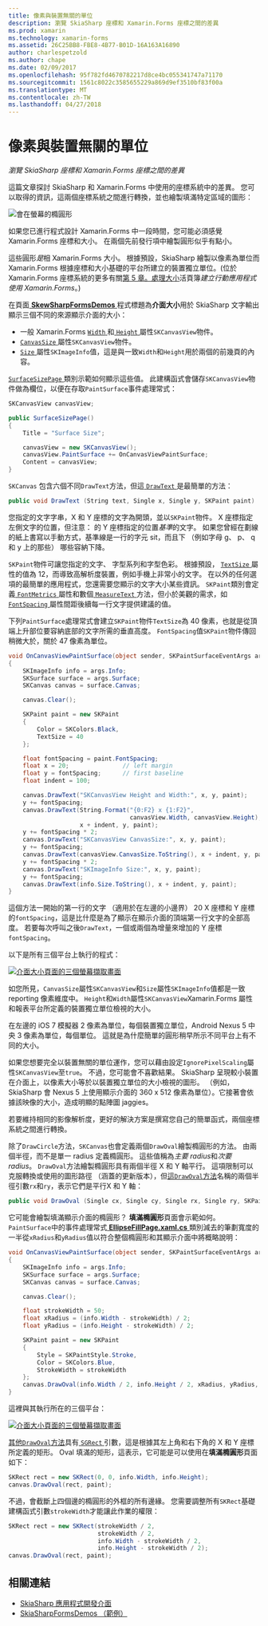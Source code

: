 ```yaml
---
title: 像素與裝置無關的單位
description: 瀏覽 SkiaSharp 座標和 Xamarin.Forms 座標之間的差異
ms.prod: xamarin
ms.technology: xamarin-forms
ms.assetid: 26C25BB8-FBE8-4B77-B01D-16A163A16890
author: charlespetzold
ms.author: chape
ms.date: 02/09/2017
ms.openlocfilehash: 95f782fd4670782217d8ce4bc055341747a71170
ms.sourcegitcommit: 1561c8022c3585655229a869d9ef3510bf83f00a
ms.translationtype: MT
ms.contentlocale: zh-TW
ms.lasthandoff: 04/27/2018
---
```

# <a name="pixels-and-device-independent-units"></a>像素與裝置無關的單位

_瀏覽 SkiaSharp 座標和 Xamarin.Forms 座標之間的差異_

這篇文章探討 SkiaSharp 和 Xamarin.Forms 中使用的座標系統中的差異。 您可以取得的資訊，這兩個座標系統之間進行轉換，並也繪製填滿特定區域的圖形：

![](pixels-images/screenfillexample.png "會在螢幕的橢圓形")

如果您已進行程式設計 Xamarin.Forms 中一段時間，您可能必須感覺 Xamarin.Forms 座標和大小。 在兩個先前發行項中繪製圓形似乎有點小。

這些圓形*是*相 Xamarin.Forms 大小。 根據預設，SkiaSharp 繪製以像素為單位而 Xamarin.Forms 根據座標和大小基礎的平台所建立的裝置獨立單位。(位於 Xamarin.Forms 座標系統的更多有關[第 5 章。處理大小](~/xamarin-forms/creating-mobile-apps-xamarin-forms/summaries/chapter05.md)活頁簿*建立行動應用程式使用 Xamarin.Forms*。)

在頁面[ **SkewSharpFormsDemos** ](https://developer.xamarin.com/samples/xamarin-forms/SkiaSharpForms/Demos/)程式標題為**介面大小**用於 SkiaSharp 文字輸出顯示三個不同的來源顯示介面的大小：

- 一般 Xamarin.Forms [ `Width` ](https://developer.xamarin.com/api/property/Xamarin.Forms.VisualElement.Width/)和[ `Height` ](https://developer.xamarin.com/api/property/Xamarin.Forms.VisualElement.Height/)屬性`SKCanvasView`物件。
- [ `CanvasSize` ](https://developer.xamarin.com/api/property/SkiaSharp.Views.Forms.SKCanvasView.CanvasSize/)屬性`SKCanvasView`物件。
- [ `Size` ](https://developer.xamarin.com/api/property/SkiaSharp.SKImageInfo.Size/)屬性`SKImageInfo`值，這是與一致`Width`和`Height`用於兩個的前幾頁的內容。

[ `SurfaceSizePage` ](https://github.com/xamarin/xamarin-forms-samples/blob/master/SkiaSharpForms/Demos/Demos/SkiaSharpFormsDemos/Basics/SurfaceSizePage.cs)類別示範如何顯示這些值。 此建構函式會儲存`SKCanvasView`物件做為欄位，以便在存取`PaintSurface`事件處理常式：

```csharp
SKCanvasView canvasView;

public SurfaceSizePage()
{
    Title = "Surface Size";

    canvasView = new SKCanvasView();
    canvasView.PaintSurface += OnCanvasViewPaintSurface;
    Content = canvasView;
}
```

`SKCanvas` 包含六個不同`DrawText`方法，但這[ `DrawText` ](https://developer.xamarin.com/api/member/SkiaSharp.SKCanvas.DrawText/p/System.String/System.Single/System.Single/SkiaSharp.SKPaint/)是最簡單的方法：

```csharp
public void DrawText (String text, Single x, Single y, SKPaint paint)
```

您指定的文字字串，X 和 Y 座標的文字為開頭，並以`SKPaint`物件。 X 座標指定左側文字的位置，但注意： 的 Y 座標指定的位置*基準*的文字。 如果您曾經在劃線的紙上書寫以手動方式，基準線是一行的字元 sit，而且下 （例如字母 g、 p、 q 和 y 上的那些） 哪些容納下降。

`SKPaint`物件可讓您指定的文字、 字型系列和字型色彩。 根據預設， [ `TextSize` ](https://developer.xamarin.com/api/property/SkiaSharp.SKPaint.TextSize/)屬性的值為 12，而導致高解析度裝置，例如手機上非常小的文字。 在以外的任何選項的最簡單的應用程式，您還需要您顯示的文字大小某些資訊。 `SKPaint`類別會定義[ `FontMetrics` ](https://developer.xamarin.com/api/property/SkiaSharp.SKPaint.FontMetrics/)屬性和數個[ `MeasureText` ](https://developer.xamarin.com/api/member/SkiaSharp.SKPaint.MeasureText/p/System.String/)方法，但小於美觀的需求，如[ `FontSpacing` ](https://developer.xamarin.com/api/property/SkiaSharp.SKPaint.FontSpacing/)屬性間距後續每一行文字提供建議的值。

下列`PaintSurface`處理常式會建立`SKPaint`物件`TextSize`為 40 像素，也就是從頂端上升部位要容納底部的文字所需的垂直高度。 `FontSpacing`值`SKPaint`物件傳回稍微大於，關於 47 像素為單位。

```csharp
void OnCanvasViewPaintSurface(object sender, SKPaintSurfaceEventArgs args)
{
    SKImageInfo info = args.Info;
    SKSurface surface = args.Surface;
    SKCanvas canvas = surface.Canvas;

    canvas.Clear();

    SKPaint paint = new SKPaint
    {
        Color = SKColors.Black,
        TextSize = 40
    };

    float fontSpacing = paint.FontSpacing;
    float x = 20;               // left margin
    float y = fontSpacing;      // first baseline
    float indent = 100;

    canvas.DrawText("SKCanvasView Height and Width:", x, y, paint);
    y += fontSpacing;
    canvas.DrawText(String.Format("{0:F2} x {1:F2}",
                                  canvasView.Width, canvasView.Height),
                    x + indent, y, paint);
    y += fontSpacing * 2;
    canvas.DrawText("SKCanvasView CanvasSize:", x, y, paint);
    y += fontSpacing;
    canvas.DrawText(canvasView.CanvasSize.ToString(), x + indent, y, paint);
    y += fontSpacing * 2;
    canvas.DrawText("SKImageInfo Size:", x, y, paint);
    y += fontSpacing;
    canvas.DrawText(info.Size.ToString(), x + indent, y, paint);
}
```

這個方法一開始的第一行的文字 （適用於在左邊的小邊界） 20 X 座標和 Y 座標的`fontSpacing`，這是比什麼是為了顯示在顯示介面的頂端第一行文字的全部高度。 若要每次呼叫之後`DrawText`，一個或兩個為增量來增加的 Y 座標`fontSpacing`。

以下是所有三個平台上執行的程式：

[![](pixels-images/surfacesize-small.png "介面大小頁面的三個螢幕擷取畫面")](pixels-images/surfacesize-large.png#lightbox "介面大小頁面的三個螢幕擷取畫面")

如您所見，`CanvasSize`屬性`SKCanvasView`和`Size`屬性`SKImageInfo`值都是一致 reporting 像素維度中。 `Height`和`Width`屬性`SKCanvasView`Xamarin.Forms 屬性和報表平台所定義的裝置獨立單位檢視的大小。

在左邊的 iOS 7 模擬器 2 像素為單位，每個裝置獨立單位，Android Nexus 5 中央 3 像素為單位，每個單位。 這就是為什麼簡單的圓形稍早所示不同平台上有不同的大小。

如果您想要完全以裝置無關的單位運作，您可以藉由設定`IgnorePixelScaling`屬性`SKCanvasView`至`true`。 不過，您可能會不喜歡結果。 SkiaSharp 呈現較小裝置在介面上，以像素大小等於以裝置獨立單位的大小檢視的圖形。 （例如，SkiaSharp 會 Nexus 5 上使用顯示介面的 360 x 512 像素為單位）。它接著會依據該映像的大小，造成明顯的點陣圖 jaggies。

若要維持相同的影像解析度，更好的解決方案是撰寫您自己的簡單函式，兩個座標系統之間進行轉換。

除了`DrawCircle`方法，`SKCanvas`也會定義兩個`DrawOval`繪製橢圓形的方法。 由兩個半徑，而不是單一 radius 定義橢圓形。 這些值稱為*主要 radius*和*次要 radius*。 `DrawOval`方法繪製橢圓形具有兩個半徑 X 和 Y 軸平行。 這項限制可以克服轉換或使用的圖形路徑 （涵蓋的更新版本），但[這`DrawOval`方法](https://developer.xamarin.com/api/member/SkiaSharp.SKCanvas.DrawOval/p/System.Single/System.Single/System.Single/System.Single/SkiaSharp.SKPaint/)名稱的兩個半徑引數`rx`和`ry`，表示它們是平行X 和 Y 軸：

```csharp
public void DrawOval (Single cx, Single cy, Single rx, Single ry, SKPaint paint)
```

它可能會繪製填滿顯示介面的橢圓形？ **填滿橢圓形**頁面會示範如何。 `PaintSurface`中的事件處理常式[ **EllipseFillPage.xaml.cs** ](https://github.com/xamarin/xamarin-forms-samples/blob/master/SkiaSharpForms/Demos/Demos/SkiaSharpFormsDemos/Basics/EllipseFillPage.xaml.cs)類別減去的筆劃寬度的一半從`xRadius`和`yRadius`值以符合整個橢圓形和其顯示介面中將概略說明：

```csharp
void OnCanvasViewPaintSurface(object sender, SKPaintSurfaceEventArgs args)
{
    SKImageInfo info = args.Info;
    SKSurface surface = args.Surface;
    SKCanvas canvas = surface.Canvas;

    canvas.Clear();

    float strokeWidth = 50;
    float xRadius = (info.Width - strokeWidth) / 2;
    float yRadius = (info.Height - strokeWidth) / 2;

    SKPaint paint = new SKPaint
    {
        Style = SKPaintStyle.Stroke,
        Color = SKColors.Blue,
        StrokeWidth = strokeWidth
    };
    canvas.DrawOval(info.Width / 2, info.Height / 2, xRadius, yRadius, paint);
}
```

這裡與其執行所在的三個平台：

[![](pixels-images/ellipsefill-small.png "介面大小頁面的三個螢幕擷取畫面")](pixels-images/ellipsefill-large.png#lightbox "介面大小頁面的三個螢幕擷取畫面")

[其他`DrawOval`方法](https://developer.xamarin.com/api/member/SkiaSharp.SKCanvas.DrawOval/p/SkiaSharp.SKRect/SkiaSharp.SKPaint/)具有[ `SGRect` ](https://developer.xamarin.com/api/type/SkiaSharp.SKRect/)引數，這是根據其左上角和右下角的 X 和 Y 座標所定義的矩形。 Oval 填滿的矩形，這表示，它可能是可以使用在**填滿橢圓形**頁面如下：

```csharp
SKRect rect = new SKRect(0, 0, info.Width, info.Height);
canvas.DrawOval(rect, paint);
```

不過，會截斷上四個邊的橢圓形的外框的所有邊緣。 您需要調整所有`SKRect`基礎建構函式引數`strokeWidth`才能讓此作業的權限：

```csharp
SKRect rect = new SKRect(strokeWidth / 2,
                         strokeWidth / 2,
                         info.Width - strokeWidth / 2,
                         info.Height - strokeWidth / 2);
canvas.DrawOval(rect, paint);
```


## <a name="related-links"></a>相關連結

- [SkiaSharp 應用程式開發介面](https://developer.xamarin.com/api/root/SkiaSharp/)
- [SkiaSharpFormsDemos （範例）](https://developer.xamarin.com/samples/xamarin-forms/SkiaSharpForms/Demos/)

